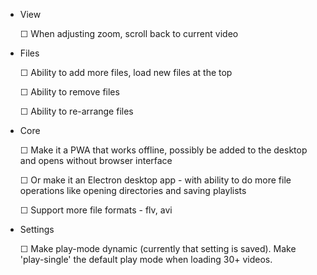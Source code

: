 
* View

  ☐ When adjusting zoom, scroll back to current video

* Files

  ☐ Ability to add more files, load new files at the top

  ☐ Ability to remove files

  ☐ Ability to re-arrange files

* Core

  ☐ Make it a PWA that works offline, possibly be added to the desktop and opens without browser interface

  ☐ Or make it an Electron desktop app - with ability to do more file operations like opening directories and saving playlists

  ☐ Support more file formats - flv, avi

* Settings

  ☐ Make play-mode dynamic (currently that setting is saved). Make 'play-single' the default play mode when loading 30+ videos.

